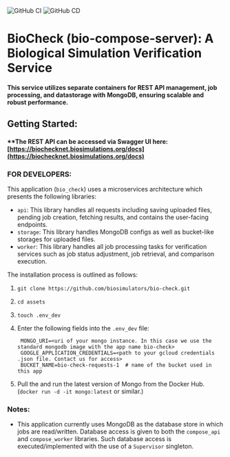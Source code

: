 ![GitHub CI](https://github.com/biosimulators/bio-check/actions/workflows/ci.yaml/badge.svg)
![GitHub CD](https://github.com/biosimulators/bio-check/actions/workflows/cd.yaml/badge.svg)
# BioCheck (bio-compose-server): A Biological Simulation Verification Service
#### __This service utilizes separate containers for REST API management, job processing, and datastorage with MongoDB, ensuring scalable and robust performance.__

## Getting Started:

#### **The REST API can be accessed via Swagger UI here: [https://biochecknet.biosimulations.org/docs](https://biochecknet.biosimulations.org/docs)

### **FOR DEVELOPERS:**

This application (`bio_check`) uses a microservices architecture which presents the following libraries:

- `api`: This library handles all requests including saving uploaded files, pending job creation, fetching results, and contains the user-facing endpoints.
- `storage`: This library handles MongoDB configs as well as bucket-like storages for uploaded files.
- `worker`: This library handles all job processing tasks for verification services such as job status adjustment, job retrieval, and comparison execution.

The installation process is outlined as follows:

1. `git clone https://github.com/biosimulators/bio-check.git`
2. `cd assets`
3. `touch .env_dev`
4. Enter the following fields into the `.env_dev` file: 
        
        MONGO_URI=<uri of your mongo instance. In this case we use the standard mongodb image with the app name bio-check>
        GOOGLE_APPLICATION_CREDENTIALS=<path to your gcloud credentials .json file. Contact us for access>
        BUCKET_NAME=bio-check-requests-1  # name of the bucket used in this app

5. Pull the and run the latest version of Mongo from the Docker Hub. (`docker run -d -it mongo:latest` or similar.)


### Notes:
- This application currently uses MongoDB as the database store in which jobs are read/written. Database access is given to both the `compose_api` and `compose_worker` libraries. Such database access is 
executed/implemented with the use of a `Supervisor` singleton.

